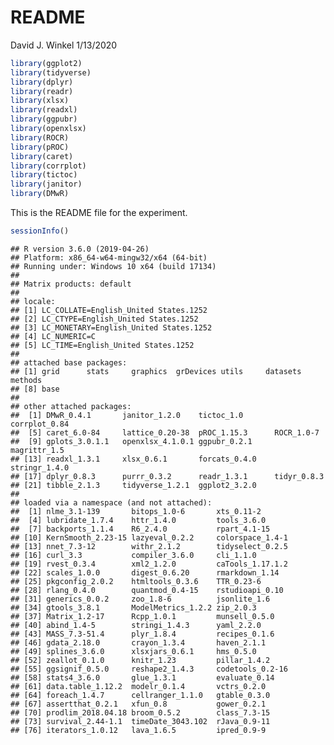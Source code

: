 README
================
David J. Winkel
1/13/2020

``` r
library(ggplot2)
library(tidyverse)
library(dplyr)
library(readr)
library(xlsx)
library(readxl)
library(ggpubr)
library(openxlsx)
library(ROCR)
library(pROC)
library(caret)
library(corrplot)           
library(tictoc)
library(janitor)
library(DMwR)
```

This is the README file for the experiment.

``` r
sessionInfo()
```

    ## R version 3.6.0 (2019-04-26)
    ## Platform: x86_64-w64-mingw32/x64 (64-bit)
    ## Running under: Windows 10 x64 (build 17134)
    ## 
    ## Matrix products: default
    ## 
    ## locale:
    ## [1] LC_COLLATE=English_United States.1252 
    ## [2] LC_CTYPE=English_United States.1252   
    ## [3] LC_MONETARY=English_United States.1252
    ## [4] LC_NUMERIC=C                          
    ## [5] LC_TIME=English_United States.1252    
    ## 
    ## attached base packages:
    ## [1] grid      stats     graphics  grDevices utils     datasets  methods  
    ## [8] base     
    ## 
    ## other attached packages:
    ##  [1] DMwR_0.4.1       janitor_1.2.0    tictoc_1.0       corrplot_0.84   
    ##  [5] caret_6.0-84     lattice_0.20-38  pROC_1.15.3      ROCR_1.0-7      
    ##  [9] gplots_3.0.1.1   openxlsx_4.1.0.1 ggpubr_0.2.1     magrittr_1.5    
    ## [13] readxl_1.3.1     xlsx_0.6.1       forcats_0.4.0    stringr_1.4.0   
    ## [17] dplyr_0.8.3      purrr_0.3.2      readr_1.3.1      tidyr_0.8.3     
    ## [21] tibble_2.1.3     tidyverse_1.2.1  ggplot2_3.2.0   
    ## 
    ## loaded via a namespace (and not attached):
    ##  [1] nlme_3.1-139       bitops_1.0-6       xts_0.11-2        
    ##  [4] lubridate_1.7.4    httr_1.4.0         tools_3.6.0       
    ##  [7] backports_1.1.4    R6_2.4.0           rpart_4.1-15      
    ## [10] KernSmooth_2.23-15 lazyeval_0.2.2     colorspace_1.4-1  
    ## [13] nnet_7.3-12        withr_2.1.2        tidyselect_0.2.5  
    ## [16] curl_3.3           compiler_3.6.0     cli_1.1.0         
    ## [19] rvest_0.3.4        xml2_1.2.0         caTools_1.17.1.2  
    ## [22] scales_1.0.0       digest_0.6.20      rmarkdown_1.14    
    ## [25] pkgconfig_2.0.2    htmltools_0.3.6    TTR_0.23-6        
    ## [28] rlang_0.4.0        quantmod_0.4-15    rstudioapi_0.10   
    ## [31] generics_0.0.2     zoo_1.8-6          jsonlite_1.6      
    ## [34] gtools_3.8.1       ModelMetrics_1.2.2 zip_2.0.3         
    ## [37] Matrix_1.2-17      Rcpp_1.0.1         munsell_0.5.0     
    ## [40] abind_1.4-5        stringi_1.4.3      yaml_2.2.0        
    ## [43] MASS_7.3-51.4      plyr_1.8.4         recipes_0.1.6     
    ## [46] gdata_2.18.0       crayon_1.3.4       haven_2.1.1       
    ## [49] splines_3.6.0      xlsxjars_0.6.1     hms_0.5.0         
    ## [52] zeallot_0.1.0      knitr_1.23         pillar_1.4.2      
    ## [55] ggsignif_0.5.0     reshape2_1.4.3     codetools_0.2-16  
    ## [58] stats4_3.6.0       glue_1.3.1         evaluate_0.14     
    ## [61] data.table_1.12.2  modelr_0.1.4       vctrs_0.2.0       
    ## [64] foreach_1.4.7      cellranger_1.1.0   gtable_0.3.0      
    ## [67] assertthat_0.2.1   xfun_0.8           gower_0.2.1       
    ## [70] prodlim_2018.04.18 broom_0.5.2        class_7.3-15      
    ## [73] survival_2.44-1.1  timeDate_3043.102  rJava_0.9-11      
    ## [76] iterators_1.0.12   lava_1.6.5         ipred_0.9-9
